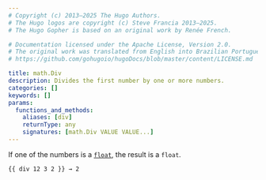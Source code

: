 ```yaml
---
# Copyright (c) 2013–2025 The Hugo Authors.
# The Hugo logos are copyright (c) Steve Francia 2013–2025.
# The Hugo Gopher is based on an original work by Renée French.

# Documentation licensed under the Apache License, Version 2.0.
# The original work was translated from English into Brazilian Portuguese.
# https://github.com/gohugoio/hugoDocs/blob/master/content/LICENSE.md

title: math.Div
description: Divides the first number by one or more numbers.
categories: []
keywords: []
params:
  functions_and_methods:
    aliases: [div]
    returnType: any
    signatures: [math.Div VALUE VALUE...]
---
```


If one of the numbers is a [`float`](g), the result is a `float`.

```go-html-template
{{ div 12 3 2 }} → 2
```
